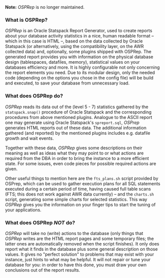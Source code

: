 **Note:** *OSPRep* is no longer maintained.

### What is OSPRep?
*OSPRep* is an Oracle Statspack Report Generator, used to create reports about
your database activity statistics in a nice, human readable format –
which in this case is HTML –, based on the data collected by Oracle
Statspack (or alternatively, using the compatibility layer, on the AWR
collected data) and, optionally, some plugins shipped with OSPRep. The
generated report provides you with information on the physical database
design (tablespaces, datafiles, memory), statistical values on your databases
efficiency and more. It is highly configurable not only concerning the report
elements you need. Due to its modular design, only the needed code (depending
on the options you chose in the config file) will be build and executed, to
save your database from unnecessary load.


### What does OSPRep do?
*OSPRep* reads its data out of the (level 5 - 7) statistics gathered by the
`statspack.snap()` procedure of Oracle Statspack and the corresponding
procedures from above mentioned plugins. Analogue to the ASCII report one may
generate using Oracle Statspack's `spreport.sql`, *OSPrep* generates HTML
reports out of these data. The additional information gathered (and reported)
by the mentioned plugins includes e.g. datafile growth and wait events.

Together with these data, *OSPRep* gives some descriptions on their meaning as
well as ideas what they may point to or what actions are required from the DBA
in order to bring the instance to a more efficient state. For some issues,
even code pieces for possible required actions are given.

Other useful things to mention here are the `fts_plans.sh` script provided by
OSPrep, which can be used to gather execution plans for all SQL statements
executed during a certain period of time, having caused full table scans (FTS;
this does not work against AWR data currently) – and the `charts.sh` script,
generating some simple charts for selected statistics. This way *OSPRep* gives
you the information on your finger tips to start the tuning of your
applications.


### What does OSPRep *NOT* do?
*OSPRep* will take no (write) actions to the database (only things that
*OSPRep* writes are the HTML report pages and some temporary files; the latter
ones are automatically removed when the script finishes). It only does report
what it finds in the database plus some general description on those values. It
gives no "perfect solution" to problems that may exist with your instance, just
hints to what may be helpful. It will not repair or tune your database for you:
in order to have this done, you must draw your own conclusions out of the report
results.
